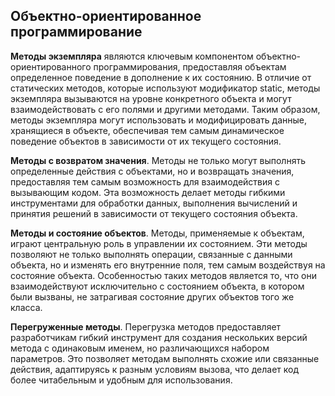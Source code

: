 ## Объектно-ориентированное программирование

**Методы экземпляра** являются ключевым компонентом объектно-ориентированного программирования, предоставляя объектам 
определенное поведение в дополнение к их состоянию. В отличие от статических методов, которые используют модификатор static, 
методы экземпляра вызываются на уровне конкретного объекта и могут взаимодействовать с его полями и другими методами. Таким образом, 
методы экземпляра могут использовать и модифицировать данные, хранящиеся в объекте, обеспечивая тем самым динамическое поведение объектов 
в зависимости от их текущего состояния.

**Методы с возвратом значения**. 
Методы не только могут выполнять определенные действия с объектами, но и возвращать значения, предоставляя тем самым возможность 
для взаимодействия с вызывающим кодом. Эта возможность делает методы гибкими инструментами для обработки данных, 
выполнения вычислений и принятия решений в зависимости от текущего состояния объекта.

**Методы и состояние объектов**. 
Методы, применяемые к объектам, играют центральную роль в управлении их состоянием. Эти методы позволяют не только выполнять операции, 
связанные с данными объекта, но и изменять его внутренние поля, тем самым воздействуя на состояние объекта. 
Особенностью таких методов является то, что они взаимодействуют исключительно с состоянием объекта, 
в котором были вызваны, не затрагивая состояние других объектов того же класса.

**Перегруженные методы**.
Перегрузка методов предоставляет разработчикам гибкий инструмент для создания нескольких версий метода с одинаковым именем, 
но различающихся набором параметров. Это позволяет методам выполнять схожие или связанные действия, адаптируясь к разным условиям вызова, 
что делает код более читабельным и удобным для использования.
